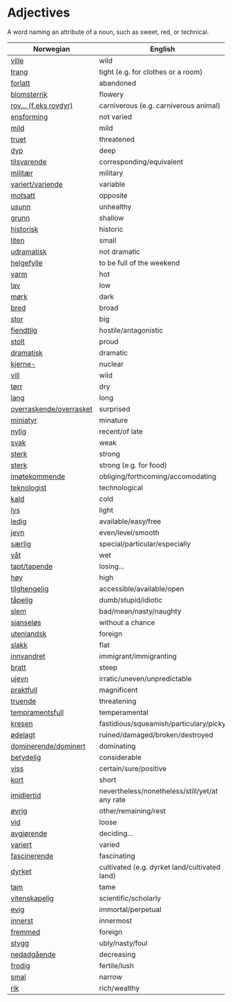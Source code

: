 # Adjectives

A word naming an attribute of a noun, such as sweet, red, or technical.

| Norwegian | English |
| --- | --- |
| [ville](https://www.ordnett.no/search?language=no&phrase=ville) | wild |
| [trang](https://www.ordnett.no/search?language=no&phrase=trang) | tight (e.g. for clothes or a room) |
| [forlatt](https://www.ordnett.no/search?language=no&phrase=forlatt) | abandoned |
| [blomsterrik](https://www.ordnett.no/search?language=no&phrase=blomsterrik) | flowery |
| [rov... (f.eks rovdyr)](https://www.ordnett.no/search?language=no&phrase=rov...%20(f.eks%20rovdyr)) | carniverous (e.g. carniverous animal) |
| [ensforming](https://www.ordnett.no/search?language=no&phrase=ensforming) | not varied |
| [mild](https://www.ordnett.no/search?language=no&phrase=mild) | mild |
| [truet](https://www.ordnett.no/search?language=no&phrase=truet) | threatened |
| [dyp](https://www.ordnett.no/search?language=no&phrase=dyp) | deep |
| [tilsvarende](https://www.ordnett.no/search?language=no&phrase=tilsvarende) | corresponding/equivalent |
| [militær](https://www.ordnett.no/search?language=no&phrase=militær) | military |
| [variert/variende](https://www.ordnett.no/search?language=no&phrase=variert/variende) | variable |
| [motsatt](https://www.ordnett.no/search?language=no&phrase=motsatt) | opposite |
| [usunn](https://www.ordnett.no/search?language=no&phrase=usunn) | unhealthy |
| [grunn](https://www.ordnett.no/search?language=no&phrase=grunn) | shallow |
| [historisk](https://www.ordnett.no/search?language=no&phrase=historisk) | historic |
| [liten](https://www.ordnett.no/search?language=no&phrase=liten) | small |
| [udramatisk](https://www.ordnett.no/search?language=no&phrase=udramatisk) | not dramatic |
| [helgefylle](https://www.ordnett.no/search?language=no&phrase=helgefylle) | to be full of the weekend |
| [varm](https://www.ordnett.no/search?language=no&phrase=varm) | hot |
| [lav](https://www.ordnett.no/search?language=no&phrase=lav) | low |
| [mørk](https://www.ordnett.no/search?language=no&phrase=mørk) | dark |
| [bred](https://www.ordnett.no/search?language=no&phrase=bred) | broad |
| [stor](https://www.ordnett.no/search?language=no&phrase=stor) | big |
| [fiendtlig](https://www.ordnett.no/search?language=no&phrase=fiendtlig) | hostile/antagonistic |
| [stolt](https://www.ordnett.no/search?language=no&phrase=stolt) | proud |
| [dramatisk](https://www.ordnett.no/search?language=no&phrase=dramatisk) | dramatic |
| [kjerne-](https://www.ordnett.no/search?language=no&phrase=kjerne-) | nuclear |
| [vill](https://www.ordnett.no/search?language=no&phrase=vill) | wild |
| [tørr](https://www.ordnett.no/search?language=no&phrase=tørr) | dry |
| [lang](https://www.ordnett.no/search?language=no&phrase=lang) | long |
| [overraskende/overrasket](https://www.ordnett.no/search?language=no&phrase=overraskende/overrasket) | surprised |
| [miniatyr](https://www.ordnett.no/search?language=no&phrase=miniatyr) | minature |
| [nylig](https://www.ordnett.no/search?language=no&phrase=nylig) | recent/of late |
| [svak](https://www.ordnett.no/search?language=no&phrase=svak) | weak |
| [sterk](https://www.ordnett.no/search?language=no&phrase=sterk) | strong |
| [sterk](https://www.ordnett.no/search?language=no&phrase=sterk) | strong (e.g. for food) |
| [imøtekommende](https://www.ordnett.no/search?language=no&phrase=imøtekommende) | obliging/forthcoming/accomodating |
| [teknologist](https://www.ordnett.no/search?language=no&phrase=teknologist) | technological |
| [kald](https://www.ordnett.no/search?language=no&phrase=kald) | cold |
| [lys](https://www.ordnett.no/search?language=no&phrase=lys) | light |
| [ledig](https://www.ordnett.no/search?language=no&phrase=ledig) | available/easy/free |
| [jevn](https://www.ordnett.no/search?language=no&phrase=jevn) | even/level/smooth |
| [særlig](https://www.ordnett.no/search?language=no&phrase=særlig) | special/particular/especially |
| [våt](https://www.ordnett.no/search?language=no&phrase=våt) | wet |
| [tapt/tapende](https://www.ordnett.no/search?language=no&phrase=tapt/tapende) | losing... |
| [høy](https://www.ordnett.no/search?language=no&phrase=høy) | high |
| [tilghengelig](https://www.ordnett.no/search?language=no&phrase=tilghengelig) | accessible/available/open |
| [tåpelig](https://www.ordnett.no/search?language=no&phrase=tåpelig) | dumb/stupid/idiotic |
| [slem](https://www.ordnett.no/search?language=no&phrase=slem) | bad/mean/nasty/naughty |
| [sjanseløs](https://www.ordnett.no/search?language=no&phrase=sjanseløs) | without a chance |
| [utenlandsk](https://www.ordnett.no/search?language=no&phrase=utenlandsk) | foreign |
| [slakk](https://www.ordnett.no/search?language=no&phrase=slakk) | flat |
| [innvandret](https://www.ordnett.no/search?language=no&phrase=innvandret) | immigrant/immigranting |
| [bratt](https://www.ordnett.no/search?language=no&phrase=bratt) | steep |
| [ujevn](https://www.ordnett.no/search?language=no&phrase=ujevn) | irratic/uneven/unpredictable |
| [praktfull](https://www.ordnett.no/search?language=no&phrase=praktfull) | magnificent |
| [truende](https://www.ordnett.no/search?language=no&phrase=truende) | threatening |
| [tempramentsfull](https://www.ordnett.no/search?language=no&phrase=tempramentsfull) | temperamental |
| [kresen](https://www.ordnett.no/search?language=no&phrase=kresen) | fastidious/squeamish/particulary/picky |
| [ødelagt](https://www.ordnett.no/search?language=no&phrase=ødelagt) | ruined/damaged/broken/destroyed |
| [dominerende/dominert](https://www.ordnett.no/search?language=no&phrase=dominerende/dominert) | dominating |
| [betydelig](https://www.ordnett.no/search?language=no&phrase=betydelig) | considerable |
| [viss](https://www.ordnett.no/search?language=no&phrase=viss) | certain/sure/positive |
| [kort](https://www.ordnett.no/search?language=no&phrase=kort) | short |
| [imidlertid](https://www.ordnett.no/search?language=no&phrase=imidlertid) | nevertheless/nonetheless/still/yet/at any rate |
| [øvrig](https://www.ordnett.no/search?language=no&phrase=øvrig) | other/remaining/rest |
| [vid](https://www.ordnett.no/search?language=no&phrase=vid) | loose |
| [avgjørende](https://www.ordnett.no/search?language=no&phrase=avgjørende) | deciding... |
| [variert](https://www.ordnett.no/search?language=no&phrase=variert) | varied |
| [fascinerende](https://www.ordnett.no/search?language=no&phrase=fascinerende) | fascinating |
| [dyrket](https://www.ordnett.no/search?language=no&phrase=dyrket) | cultivated (e.g. dyrket land/cultivated land) |
| [tam](https://www.ordnett.no/search?language=no&phrase=tam) | tame |
| [vitenskapelig](https://www.ordnett.no/search?language=no&phrase=vitenskapelig) | scientific/scholarly |
| [evig](https://www.ordnett.no/search?language=no&phrase=evig) | immortal/perpetual |
| [innerst](https://www.ordnett.no/search?language=no&phrase=innerst) | innermost |
| [fremmed](https://www.ordnett.no/search?language=no&phrase=fremmed) | foreign |
| [stygg](https://www.ordnett.no/search?language=no&phrase=stygg) | ubly/nasty/foul |
| [nedadgående](https://www.ordnett.no/search?language=no&phrase=nedadgående) | decreasing |
| [frodig](https://www.ordnett.no/search?language=no&phrase=frodig) | fertile/lush |
| [smal](https://www.ordnett.no/search?language=no&phrase=smal) | narrow |
| [rik](https://www.ordnett.no/search?language=no&phrase=rik) | rich/wealthy |

